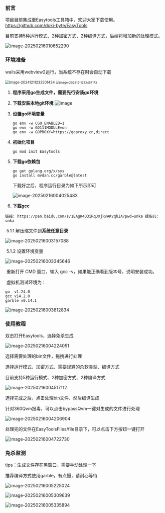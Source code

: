 ### 前言

项目目前集成至Easytools工具箱中，欢迎大家下载使用。
https://github.com/doki-byte/EasyTools

目前支持5种运行模式、2种加密方式、2种编译方式，后续将增加新的处理模式。

![image-20250216010652290](images/image-20250216010652290.png)

### 环境准备

wails采用webview2运行，当系统不存在时会自动下载

<img src="images/image-20241211232501434.png" alt="image-20241211232501434" style="zoom: 80%;" />

<img src="images/image-20241211232457173.png" alt="image-20241211232457173" style="zoom: 67%;" />

1. **程序采用go生成文件，需要先行安装go环境**
2. **下载安装本地git环境**
![image](https://github.com/user-attachments/assets/6ac1cf5e-c5bf-4671-8abc-2e038e2100cf)


3. **设置go环境变量**

   ~~~
   go env -w CGO_ENABLED=1
   go env -w GO111MODULE=on
   go env -w GOPROXY=https://goproxy.cn,direct
   ~~~

4. **初始化项目**

   ~~~
   go mod init Easytools
   ~~~

5. **下载go依赖包**

   ~~~
   go get golang.org/x/sys
   go install mvdan.cc/garble@latest
   ~~~

   下载好之后，程序运行目录为如下所示即可

   ![image-20250216004025483](images/image-20250216004025483.png)

4. **下载gcc**

~~~
链接: https://pan.baidu.com/s/1EAgK403iRqJXjRvAKVqhIA?pwd=unka 提取码: unka
~~~

​	5.1.1 解压缩文件到**系统任意目录**

![image-20250216003157088](images/image-20250216003157088.png)

​	5.1.2 设置环境变量

![image-20250216003345646](images/image-20250216003345646.png)

​	重新打开 CMD 窗口，输入 gcc -v，如果能正确看到版本号，说明安装成功。

​	虚拟机测试环境为：

~~~
go	v1.24.0
gcc	v14.2.0
garble v0.14.1
~~~

![image-20250216003812834](images/image-20250216003812834.png)

### 使用教程

双击打开Easytools，选择免杀生成

![image-20250216004224051](images/image-20250216004224051.png)

选择需要处理的bin文件，拖拽进行处理

选择运行模式、加密方式、需要规避的杀软类型、编译方式

目前支持5种运行模式、2种加密方式、2种编译方式

![image-20250216004517112](images/image-20250216004517112.png)

选择完成之后，点击处理bin文件、然后编译生成

针对360Qvm报毒，可以点击bypassQvm一键对生成的文件进行处理

![image-20250216004206904](images/image-20250216004206904.png)

处理完的文件在EasyToolsFiles/file目录下，可以点击下方按钮一键打开

![image-20250216004722730](images/image-20250216004722730.png)

### 免杀监测

tips：生成文件存在黑窗口，需要手动处理一下

推荐编译方式使用garble，有点慢，请耐心等待

![image-20250216005225024](images/image-20250216005225024.png)

![image-20250216005309639](images/image-20250216005309639.png)

![image-20250216005335894](images/image-20250216005335894.png)
